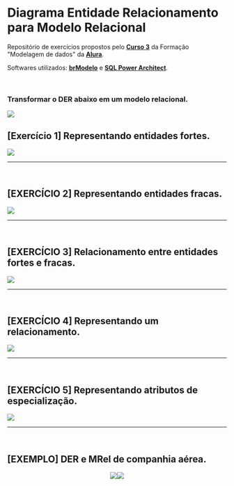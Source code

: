 # Diagrama Entidade Relacionamento para Modelo Relacional
Repositório de exercícios propostos pelo **[Curso 3](https://cursos.alura.com.br/course/modelagem-banco-relacional-entidade-relacionamento-modelo-relacional)** da Formação "Modelagem de dados" da **[Alura](https://www.alura.com.br/)**.

Softwares utilizados: **[brModelo](http://www.sis4.com/brModelo/download.html)** e **[SQL Power Architect](http://www.bestofbi.com/page/architect_download_os)**.

<br>

### **Transformar o DER abaixo em um modelo relacional.**
<img src="https://github.com/LeonarDev/Autoplay/blob/main/back-end/modelagem_db/2.DER_para_Rel/curso3/imagens/DER_Livraria.png?raw=true">


<br>

## [Exercício 1] Representando entidades fortes.

<img src="https://github.com/LeonarDev/Autoplay/blob/main/back-end/modelagem_db/2.DER_para_Rel/curso3/imagens/exercicio1.png?raw=true">

<hr>
<br>

## [EXERCÍCIO 2] Representando entidades fracas.

<img src="https://github.com/LeonarDev/Autoplay/blob/main/back-end/modelagem_db/2.DER_para_Rel/curso3/imagens/exercicio2.png?raw=true">

<hr>
<br>

## [EXERCÍCIO 3] Relacionamento entre entidades fortes e fracas.

<img src="https://github.com/LeonarDev/Autoplay/blob/main/back-end/modelagem_db/2.DER_para_Rel/curso3/imagens/exercicio3.png?raw=true">

<hr>
<br>

## [EXERCÍCIO 4] Representando um relacionamento.


<img src="https://github.com/LeonarDev/Autoplay/blob/main/back-end/modelagem_db/2.DER_para_Rel/curso3/imagens/exercicio4.png?raw=true">

<hr>
<br>

## [EXERCÍCIO 5] Representando atributos de especialização.

<img src="https://github.com/LeonarDev/Autoplay/blob/main/back-end/modelagem_db/2.DER_para_Rel/curso3/imagens/exercicio5.png?raw=true">

<hr>
<br>

## [EXEMPLO] DER e MRel de companhia aérea.

<p align="center">
  <img src="https://github.com/LeonarDev/Autoplay/blob/main/back-end/modelagem_db/2.DER_para_Rel/curso3/imagens/der_companhia_aerea.png?raw=true"><img src="https://github.com/LeonarDev/Autoplay/blob/main/back-end/modelagem_db/2.DER_para_Rel/curso3/imagens/mrel_companhia_aerea.png?raw=true">
</p>

